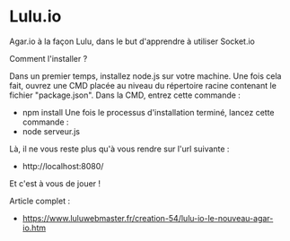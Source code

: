 # Lulu.io
Agar.io à la façon Lulu, dans le but d'apprendre à utiliser Socket.io

Comment l'installer ?

Dans un premier temps, installez node.js sur votre machine.
Une fois cela fait, ouvrez une CMD placée au niveau du répertoire racine contenant le fichier "package.json".
Dans la CMD, entrez cette commande : 
- npm install
Une fois le processus d'installation terminé, lancez cette commande : 
- node serveur.js

Là, il ne vous reste plus qu'à vous rendre sur l'url suivante : 
- http://localhost:8080/

Et c'est à vous de jouer !

Article complet : 

- https://www.luluwebmaster.fr/creation-54/lulu-io-le-nouveau-agar-io.htm
